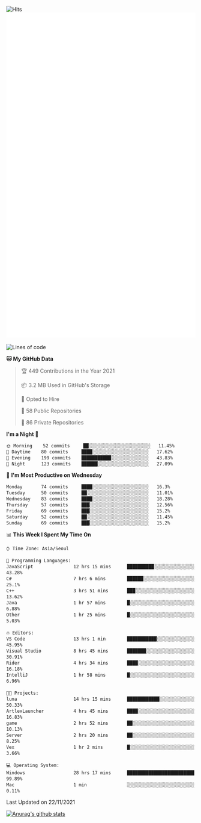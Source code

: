 ![Hits](https://hits.seeyoufarm.com/api/count/incr/badge.svg?url=https%3A%2F%2Fgithub.com%2Fkokose1234&count_bg=%2379C83D&title_bg=%23555555&icon=apple.svg&icon_color=%23E7E7E7&title=hits&edge_flat=false)
<br/>
![Metrics](https://github.com/kokose1234/kokose1234/blob/main/github-metrics.svg)

<!--START_SECTION:waka-->
![Lines of code](https://img.shields.io/badge/From%20Hello%20World%20I%27ve%20Written-11.7%20million%20lines%20of%20code-blue)

**🐱 My GitHub Data** 

> 🏆 449 Contributions in the Year 2021
 > 
> 📦 3.2 MB Used in GitHub's Storage 
 > 
> 💼 Opted to Hire
 > 
> 📜 58 Public Repositories 
 > 
> 🔑 86 Private Repositories  
 > 
**I'm a Night 🦉** 

```text
🌞 Morning    52 commits     ██░░░░░░░░░░░░░░░░░░░░░░░   11.45% 
🌆 Daytime    80 commits     ████░░░░░░░░░░░░░░░░░░░░░   17.62% 
🌃 Evening    199 commits    ███████████░░░░░░░░░░░░░░   43.83% 
🌙 Night      123 commits    ██████░░░░░░░░░░░░░░░░░░░   27.09%

```
📅 **I'm Most Productive on Wednesday** 

```text
Monday       74 commits     ████░░░░░░░░░░░░░░░░░░░░░   16.3% 
Tuesday      50 commits     ██░░░░░░░░░░░░░░░░░░░░░░░   11.01% 
Wednesday    83 commits     ████░░░░░░░░░░░░░░░░░░░░░   18.28% 
Thursday     57 commits     ███░░░░░░░░░░░░░░░░░░░░░░   12.56% 
Friday       69 commits     ███░░░░░░░░░░░░░░░░░░░░░░   15.2% 
Saturday     52 commits     ██░░░░░░░░░░░░░░░░░░░░░░░   11.45% 
Sunday       69 commits     ███░░░░░░░░░░░░░░░░░░░░░░   15.2%

```


📊 **This Week I Spent My Time On** 

```text
⌚︎ Time Zone: Asia/Seoul

💬 Programming Languages: 
JavaScript               12 hrs 15 mins      ██████████░░░░░░░░░░░░░░░   43.28% 
C#                       7 hrs 6 mins        ██████░░░░░░░░░░░░░░░░░░░   25.1% 
C++                      3 hrs 51 mins       ███░░░░░░░░░░░░░░░░░░░░░░   13.62% 
Java                     1 hr 57 mins        █░░░░░░░░░░░░░░░░░░░░░░░░   6.88% 
Other                    1 hr 25 mins        █░░░░░░░░░░░░░░░░░░░░░░░░   5.03%

🔥 Editors: 
VS Code                  13 hrs 1 min        ███████████░░░░░░░░░░░░░░   45.95% 
Visual Studio            8 hrs 45 mins       ███████░░░░░░░░░░░░░░░░░░   30.91% 
Rider                    4 hrs 34 mins       ████░░░░░░░░░░░░░░░░░░░░░   16.18% 
IntelliJ                 1 hr 58 mins        █░░░░░░░░░░░░░░░░░░░░░░░░   6.96%

🐱‍💻 Projects: 
luna                     14 hrs 15 mins      ████████████░░░░░░░░░░░░░   50.33% 
ArtlexLauncher           4 hrs 45 mins       ████░░░░░░░░░░░░░░░░░░░░░   16.83% 
game                     2 hrs 52 mins       ██░░░░░░░░░░░░░░░░░░░░░░░   10.13% 
Server                   2 hrs 20 mins       ██░░░░░░░░░░░░░░░░░░░░░░░   8.25% 
Vex                      1 hr 2 mins         █░░░░░░░░░░░░░░░░░░░░░░░░   3.66%

💻 Operating System: 
Windows                  28 hrs 17 mins      █████████████████████████   99.89% 
Mac                      1 min               ░░░░░░░░░░░░░░░░░░░░░░░░░   0.11%

```


 Last Updated on 22/11/2021
<!--END_SECTION:waka-->

[![Anurag's github stats](https://github-readme-stats.vercel.app/api?username=kokose1234&theme=dracula)](https://github.com/anuraghazra/github-readme-stats)



	
